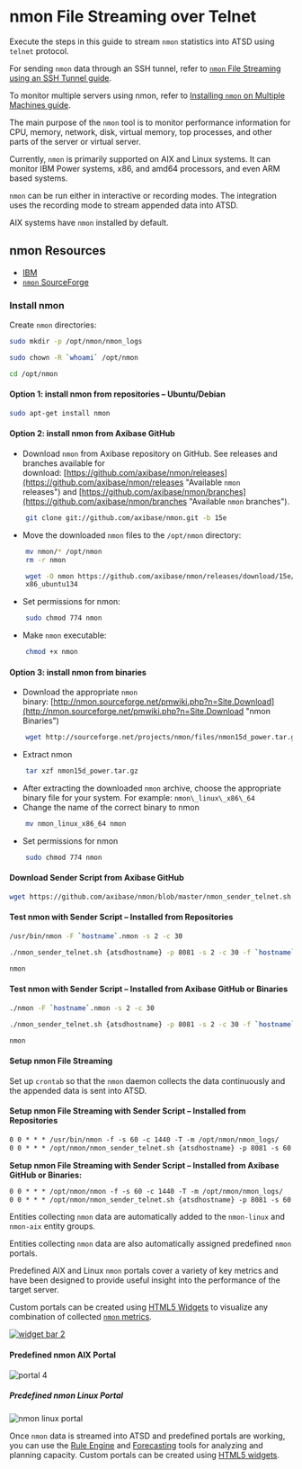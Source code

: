 # nmon File Streaming over Telnet

Execute the steps in this guide to stream `nmon` statistics into ATSD using `telnet` protocol.

For sending `nmon` data through an SSH tunnel, refer to [`nmon` File Streaming using an SSH Tunnel guide](ssh-tunneling.md "`nmon` File Streaming using an SSH Tunnel").

To monitor multiple servers using nmon, refer to [Installing `nmon` on Multiple Machines guide](deploy.md).

The main purpose of the `nmon` tool is to monitor performance information for CPU, memory, network, disk, virtual memory, top processes, and other parts of the server or virtual server.

Currently, `nmon` is primarily supported on AIX and Linux systems. It can monitor IBM Power systems, x86, and amd64 processors, and even ARM based systems.

`nmon` can be run either in interactive or recording modes. The integration uses the recording mode to stream appended data into ATSD.

AIX systems have `nmon` installed by default.

## nmon Resources

* [IBM](https://www.ibm.com/developerworks/aix/library/au-nmon_analyser/index.html)
* [`nmon` SourceForge](http://nmon.sourceforge.net/pmwiki.php?n=Main.HomePage)

### Install nmon

Create `nmon` directories:

```sh
sudo mkdir -p /opt/nmon/nmon_logs
```

```sh
sudo chown -R `whoami` /opt/nmon
```

```sh
cd /opt/nmon
```

#### Option 1: install nmon from repositories – Ubuntu/Debian

```sh
sudo apt-get install nmon
```

#### Option 2: install nmon from Axibase GitHub

* Download `nmon` from Axibase repository on GitHub. See releases and branches available for download: [https://github.com/axibase/nmon/releases](https://github.com/axibase/nmon/releases "Available `nmon` releases") and [https://github.com/axibase/nmon/branches](https://github.com/axibase/nmon/branches "Available `nmon` branches").

```sh
    git clone git://github.com/axibase/nmon.git -b 15e
```

* Move the downloaded `nmon` files to the `/opt/nmon` directory:

```sh
    mv nmon/* /opt/nmon
    rm -r nmon
```

```sh
    wget -O nmon https://github.com/axibase/nmon/releases/download/15e/nmon_
    x86_ubuntu134
```

* Set permissions for nmon:

```sh
    sudo chmod 774 nmon
```

* Make `nmon` executable:

```sh
    chmod +x nmon
```

#### Option 3: install nmon from binaries

* Download the appropriate `nmon` binary: [http://nmon.sourceforge.net/pmwiki.php?n=Site.Download](http://nmon.sourceforge.net/pmwiki.php?n=Site.Download "nmon Binaries")

```sh
    wget http://sourceforge.net/projects/nmon/files/nmon15d_power.tar.gz
```

* Extract nmon

```sh
    tar xzf nmon15d_power.tar.gz
```

* After extracting the downloaded `nmon` archive, choose the appropriate binary file for your system. For example: `nmon\_linux\_x86\_64`
* Change the name of the correct binary to nmon

```sh
    mv nmon_linux_x86_64 nmon
```

* Set permissions for nmon

```sh
    sudo chmod 774 nmon
```

#### Download Sender Script from Axibase GitHub

```sh
wget https://github.com/axibase/nmon/blob/master/nmon_sender_telnet.sh
```

#### Test nmon with Sender Script – Installed from Repositories

```sh
/usr/bin/nmon -F `hostname`.nmon -s 2 -c 30
```

```sh
./nmon_sender_telnet.sh {atsdhostname} -p 8081 -s 2 -c 30 -f `hostname`.
```

```sh
nmon
```

#### Test nmon with Sender Script – Installed from Axibase GitHub or Binaries

```sh
./nmon -F `hostname`.nmon -s 2 -c 30
```

```sh
./nmon_sender_telnet.sh {atsdhostname} -p 8081 -s 2 -c 30 -f `hostname`.
```

```sh
nmon
```

#### Setup nmon File Streaming

Set up `crontab` so that the `nmon` daemon collects the data continuously and the appended data is sent into ATSD.

#### Setup nmon File Streaming with Sender Script – Installed from Repositories

```txt
0 0 * * * /usr/bin/nmon -f -s 60 -c 1440 -T -m /opt/nmon/nmon_logs/
0 0 * * * /opt/nmon/nmon_sender_telnet.sh {atsdhostname} -p 8081 -s 60 -c 1440 -m /opt/nmon/nmon_logs/ >> /opt/nmon/full.log 2>&1
```

**Setup nmon File Streaming with Sender Script – Installed from Axibase
GitHub or Binaries:**

```txt
0 0 * * * /opt/nmon/nmon -f -s 60 -c 1440 -T -m /opt/nmon/nmon_logs/
0 0 * * * /opt/nmon/nmon_sender_telnet.sh {atsdhostname} -p 8081 -s 60 -c 1440 -m /opt/nmon/nmon_logs/ >> /opt/nmon/full.log 2>&1         `
```

Entities collecting `nmon` data are automatically added to the `nmon-linux` and `nmon-aix` entity groups.

Entities collecting `nmon` data are also automatically assigned predefined `nmon` portals.

Predefined AIX and Linux `nmon` portals cover a variety of key metrics and have been designed to provide useful insight into the performance of the target server.

Custom portals can be created using [HTML5 Widgets](https://axibase.com/products/axibase-time-series-database/visualization/ "Visualization") to visualize any combination of collected [`nmon` metrics](./format.md).

[![](./resources/widget-bar-2.png "widget bar 2")](https://axibase.com/products/axibase-time-series-database/visualization/widgets/)

#### Predefined nmon AIX Portal

![](./resources/portal-4.png "portal 4")

##### Predefined nmon Linux Portal

![](./resources/nmon-linux-portal.png "nmon linux portal")

Once `nmon` data is streamed into ATSD and predefined portals are working, you can use the [Rule Engine](../../rule-engine "Rule Engine") and
[Forecasting](../../forecasting/README.md) tools for analyzing and planning capacity. Custom portals can be created using [HTML5 widgets](https://axibase.com/products/axibase-time-series-database/visualization/ "Visualization").
